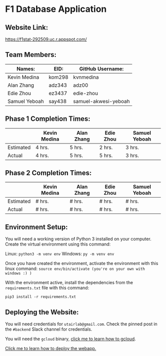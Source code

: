 # F1 Database Application

## Website Link:
https://f1stat-292509.uc.r.appspot.com/

## Team Members:
| Names: | EID: | GitHub Username: |
| -------| -----| -----------------|
| Kevin Medina | kom298 | kvnmedina | 
| Alan Zhang | adz343 | adz00 |
| Edie Zhou | ez3437 | edie-zhou |
| Samuel Yeboah | say438 | samuel-akwesi-yeboah | 

## Phase 1 Completion Times:
|   | Kevin Medina | Alan Zhang | Edie Zhou | Samuel Yeboah |   
| - | ------------ | ---------- | --------- | ------------- |
| Estimated | 4 hrs. | 5 hrs. | 2 hrs. | 3 hrs. |
| Actual | 4 hrs. | 5 hrs. | 5 hrs. | 3 hrs. |

## Phase 2 Completion Times:
|   | Kevin Medina | Alan Zhang | Edie Zhou | Samuel Yeboah |
| - | ------------ | ---------- | --------- | ------------- |
| Estimated | # hrs. | # hrs. | # hrs. | # hrs. |
| Actual | # hrs. | # hrs. | # hrs. | # hrs. |

## Environment Setup:
You will need a working version of Python 3 installed on your computer. Create the virtual environment using this command:

Linux: `python3 -m venv env`
Windows: `py -m venv env`

Once you have created the environment, activate the environment with this linux command:
`source env/bin/activate (you're on your own with windows :) )` 

With the environment active, install the dependencies from the `requirements.txt` file with this command:

`pip3 install -r requirements.txt`

## Deploying the Website:
You will need credentials for `utairlab@gmail.com`. Check the pinned post in the `#backend`  Slack channel for credentials.

You will need the `gcloud` binary, [click me to learn how to gcloud](https://cloud.google.com/sdk/docs/install).

[Click me to learn how to deploy the webapp.](https://codelabs.developers.google.com/codelabs/cloud-app-engine-python3/#5)